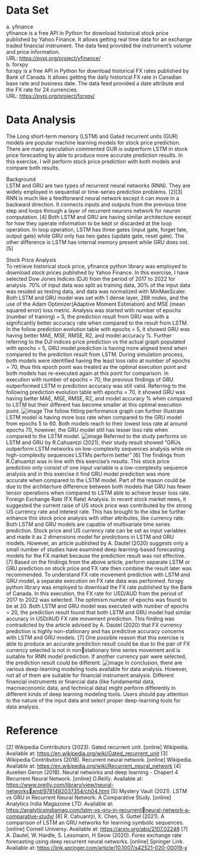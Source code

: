 # Data Set
a. yfinance </br>
yfinance is a free API in Python for download historical stock price published by Yahoo Finance. It allows getting real time data for an exchange traded financial instrument. 
The data feed provided the instrument’s volume and price information. </br>
URL: https://pypi.org/project/yfinance/ </br>
b. forxpy </br>
forxpy is a free API in Python for download historical FX rates published by Bank of Canada. It allows getting the daily historical FX rate in Canadian base rate and business 
date. The data feed provided a date attribute and the FX rate for 24 currencies. </br>
URL: https://pypi.org/project/forxpy/ </br>
# Data Analysis
The Long short-term memory (LSTM) and Gated recurrent units (GUR) models are popular machine learning models for stock price prediction. There are many speculation commented GUR is outperform LSTM in stock price forecasting by able to produce more accurate prediction results. In this exercise, I will perform stock price prediction with both models and compare both results.

Background </br>
LSTM and GRU are two types of recurrent neural networks (RNN). They are widely employed in sequential or time-series prediction problems. [2][3] RNN is much like a feedforward neural network except it can move in a backward direction. It connects inputs and outputs from the previous time step and loops through a layer of recurrent neurons network for neuron computation. [4] Both LSTM and GRU are having similar architecture except for how they operate information to be kept or discarded at the loop operation. In loop operation, LSTM has three gates (input gate, forget fate, output gate) while GRU only has two gates (update gate, reset gate). The other difference is LSTM has internal memory present while GRU does not. [5]

Stock Price Analysis </br>
To retrieve historical stock price, yfinance python library was employed to download stock prices published by Yahoo Finance. In this exercise, I have selected Dow Jones Indices (DJI) from the period of 2017 to 2022 for analysis. 70% of input data was split as training data, 30% of the input data was resided as testing data, and data was normalized with MinMaxScaler. Both LSTM and GRU model was set with 1 dense layer, 288 nodes, and the use of the Adam Optimizer(Adaptive Moment Estimation) and MSE 
(mean squared error) loss metric. Analysis was started with number of epochs (number of training) = 5, the prediction result from GRU was with a significantly better accuracy rate when compared to the result from LSTM. In the follow prediction evolution table with epochs = 5, it showed GRU was having better MAE, MSE, RMSE, R2, and model accuracy %. Further referring to the DJI indices price prediction vs the actual graph populated with epochs = 5, GRU model prediction is having more aligned trend when compared to the prediction result from LSTM. During simulation process, both models were identified having the least loss ratio at number of epochs = 70, thus this epoch point was treated as the optimal execution point and both models has re-executed again at this point for comparison. In execution with number of epochs = 70, the previous findings of GRU outperformed LSTM in prediction accuracy was still valid. Referring to the following prediction evolution table with epochs = 70, it showed GRU was having better MAE, MSE, RMSE, R2, and model accuracy % when compared to LSTM but their different has become smaller at this optimal execution point. 
![image](https://github.com/kitwong5/lstm_gru_comparision/assets/142315009/4c41bdf2-d8a0-4359-ad35-dbe767b3b6d5)
The follow fitting performance graph can further illustrate LSTM model is having more loss rate when compared to the GRU model from epochs 5 to 60. Both models reach to their lowest loss rate at around epochs 70, however, the GRU model still has lesser loss rate when compared to the LSTM model.
![image](https://github.com/kitwong5/lstm_gru_comparision/assets/142315009/277c88f2-4be1-4d67-bf67-824cbd144d1d)
Referred to the study performs on LSTM and GRU by R.Cahuantzi (2021), their study result showed “GRUs outperform LSTM networks on low-complexity sequences analysis while on high-complexity sequences LSTMs perform better” [6] The findings from R.Cahuantzi was in line with this exercise’s results. This stock price prediction only consist of one input variable is a low-complexity sequence analysis and in this exercise it find GRU model prediction was more accurate when compared to the LSTM model. Part of the reason could be due to the architecture difference between both models that GRU has fewer tensor operations when compared to LSTM able to achieve lesser loss rate.
Foreign Exchange Rate (FX Rate) Analysis.  In recent stock market news, it suggested the current raise of US stock price was contributed by the strong US currency rate and interest rate. This has brought to the idea be further enhance this stock price analysis with other attributes, like currency rate. Both LSTM and GRU models are capable of 
multivariate time series prediction. Stock price and US currency rate can be set as input variables and made it as 2 dimensions model for predictions in LSTM and GRU models. However, an article published by A. Dautel (2020) suggests only a small number of studies have examined deep learning-based forecasting models for the FX market because the prediction result was not effective. [7] Based on the findings from the above article, perform separate LSTM or GRU prediction on stock price and FX rate
then combine the result later was recommended. To understand FX rate movement prediction with LSTM and GRU model, a separate execution on FX rate 
data was performed. forxpy python library was employed to download the FX rate published by the Bank of Canada. In this execution, the FX rate for USD/AUD from the period of 2017 to 2022 was selected. The optimism number of epochs was found to be at 20. Both LSTM and GRU model was executed with number of epochs = 20, the prediction result found that both LSTM and GRU model had similar accuracy in USD/AUD FX rate movement prediction. This finding was contradicted by the article advised by A. Dautel (2020) that FX currency prediction is highly non-stationary and has predictive accuracy concerns with LSTM and GRU models. [7] One possible reason that this exercise is able to 
produce an accurate prediction result could be due to the pair of FX currency selected is not in nonstationary time series movement and is suitable for RNN model prediction. If another currency pair were selected, the prediction result could be different.
![image](https://github.com/kitwong5/lstm_gru_comparision/assets/142315009/2ee7fbb6-e96a-4db9-b06d-075d420143c3)
In conclusion, there are various deep-learning modeling tools available for data analysis. However, not all of them are suitable for financial instrument analysis. Different financial instruments or financial data (like fundamental data, macroeconomic data, and technical data) might perform differently in different kinds of deep learning modeling tools. Users should pay attention to the nature of the input data and select proper deep-learning tools for data analysis.
# Reference
[2] Wikipedia Contributors (2023). Gated recurrent unit. [online] Wikipedia. Available at: 
https://en.wikipedia.org/wiki/Gated_recurrent_unit
[3] Wikipedia Contributors (2018). Recurrent neural network. [online] Wikipedia. Available at: 
https://en.wikipedia.org/wiki/Recurrent_neural_network
[4] Aurelien Geron (2018). Neural networks and deep learning - Chapert 4 Recurrent Neural Network.
[online] O.Reilly. Available at: https://www.oreilly.com/library/view/neural-networksand/9781492037354/ch04.html
[5] Mystery Vault (2021). LSTM vs GRU in Recurrent Neural Network: A Comparative Study. [online] 
Analytics India Magazome LTD. Available at: https://analyticsindiamag.com/lstm-vs-gru-in-recurrentneural-network-a-comparative-study/
[6] R. Cahuantzi, X. Chen, S. Guttel (2021). A comparison of LSTM an GRU networks for learning 
symbolic sequences. [online] Cornell Universy. Available at: https://arxiv.org/abs/2107.02248
[7] A. Dautel, W. Hardle, S. Lessmann, H Seow (2020). Forex exchange rate forecasting using deep 
recurrent neural networks. [online] Springer Link. Available at:
https://link.springer.com/article/10.1007/s42521-020-00019-x




